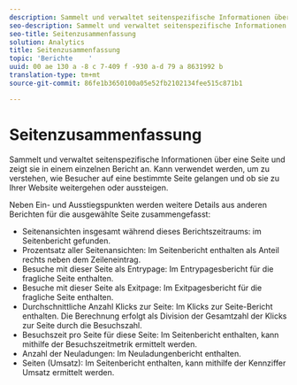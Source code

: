 ```yaml
---
description: Sammelt und verwaltet seitenspezifische Informationen über eine Seite und zeigt sie in einem einzelnen Bericht an. Kann verwendet werden, um zu verstehen, wie Besucher auf eine bestimmte Seite gelangen und ob sie zu Ihrer Website weitergehen oder aussteigen.
seo-description: Sammelt und verwaltet seitenspezifische Informationen über eine Seite und zeigt sie in einem einzelnen Bericht an. Kann verwendet werden, um zu verstehen, wie Besucher auf eine bestimmte Seite gelangen und ob sie zu Ihrer Website weitergehen oder aussteigen.
seo-title: Seitenzusammenfassung
solution: Analytics
title: Seitenzusammenfassung
topic: 'Berichte    '
uuid: 00 ae 130 a -8 c 7-409 f -930 a-d 79 a 8631992 b
translation-type: tm+mt
source-git-commit: 86fe1b3650100a05e52fb2102134fee515c871b1

---
```



# Seitenzusammenfassung

Sammelt und verwaltet seitenspezifische Informationen über eine Seite und zeigt sie in einem einzelnen Bericht an. Kann verwendet werden, um zu verstehen, wie Besucher auf eine bestimmte Seite gelangen und ob sie zu Ihrer Website weitergehen oder aussteigen.

Neben Ein- und Ausstiegspunkten werden weitere Details aus anderen Berichten für die ausgewählte Seite zusammengefasst:

* Seitenansichten insgesamt während dieses Berichtszeitraums: im Seitenbericht gefunden.
* Prozentsatz aller Seitenansichten: Im Seitenbericht enthalten als Anteil rechts neben dem Zeileneintrag.
* Besuche mit dieser Seite als Entrypage: Im Entrypagesbericht für die fragliche Seite enthalten.
* Besuche mit dieser Seite als Exitpage: Im Exitpagesbericht für die fragliche Seite enthalten.
* Durchschnittliche Anzahl Klicks zur Seite: Im Klicks zur Seite-Bericht enthalten. Die Berechnung erfolgt als Division der Gesamtzahl der Klicks zur Seite durch die Besuchszahl.
* Besuchszeit pro Seite für diese Seite: Im Seitenbericht enthalten, kann mithilfe der Besuchszeitmetrik ermittelt werden.
* Anzahl der Neuladungen: Im Neuladungenbericht enthalten.
* Seiten (Umsatz): Im Seitenbericht enthalten, kann mithilfe der Kennziffer Umsatz ermittelt werden.

